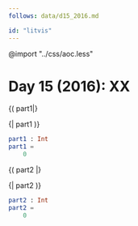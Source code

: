 ```yaml
---
follows: data/d15_2016.md

id: "litvis"
---
```


@import "../css/aoc.less"

# Day 15 (2016): XX

{( part1|}

{| part1 )}

```elm {l r}
part1 : Int
part1 =
    0
```

{( part2 |}

{| part2 )}

```elm {l r}
part2 : Int
part2 =
    0
```
